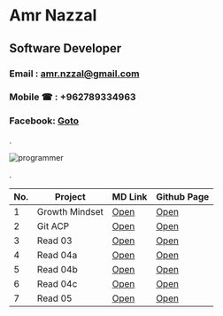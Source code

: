 # Amr Nazzal

## Software Developer

### Email  : amr.nzzal@gmail.com
### Mobile &phone; : +962789334963
### Facebook: [Goto](https://www.facebook.com/amr.nzzal)
.

![programmer](https://st.depositphotos.com/1429923/3996/v/600/depositphotos_39965389-stock-illustration-flat-vector-illustration-of-programmer.jpg)

.


No. |         Project         | MD Link             | Github Page
--- | ------------------------| --------------------|-------------------------------
1   |        Growth Mindset   | [Open](https://github.com/amr88nzzal/reading-notes-repo/blob/main/Growth.md)| [Open](https://amr88nzzal.github.io/reading-notes-repo/Growth)
2   |        Git    ACP       | [Open](https://github.com/amr88nzzal/reading-notes-repo/blob/main/ACP.md)   | [Open](https://amr88nzzal.github.io/reading-notes-repo/ACP)
3   |      Read 03            | [Open](https://github.com/amr88nzzal/reading-notes-repo/blob/main/Read03.md)   | [Open](https://amr88nzzal.github.io/reading-notes-repo/Read03) 
4   |      Read 04a           | [Open](https://github.com/amr88nzzal/reading-notes-repo/blob/main/Read04a.md)   | [Open](https://amr88nzzal.github.io/reading-notes-repo/Read04a) 
5   |      Read 04b           | [Open](https://github.com/amr88nzzal/reading-notes-repo/blob/main/read04b.md)   | [Open](https://amr88nzzal.github.io/reading-notes-repo/read04b)
6   |      Read 04c           | [Open](https://github.com/amr88nzzal/reading-notes-repo/blob/main/read04c.md)   | [Open](https://amr88nzzal.github.io/reading-notes-repo/read04c)
7   |      Read 05            | [Open](https://github.com/amr88nzzal/reading-notes-repo/blob/main/read05.md)   | [Open](https://amr88nzzal.github.io/reading-notes-repo/read05)